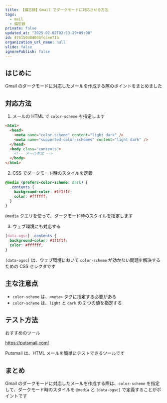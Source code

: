 ```yaml
---
title: 【備忘録】Gmail でダークモードに対応させる方法
tags:
  - mail
  - 備忘録
private: false
updated_at: "2025-02-02T02:53:29+09:00"
id: 476150a8d00bfccee71b
organization_url_name: null
slide: false
ignorePublish: false
---
```


## はじめに

Gmail のダークモードに対応したメールを作成する際のポイントをまとめました

## 対応方法

1. メールの HTML で `color-scheme` を指定します

```html
<html>
  <head>
    <meta name="color-scheme" content="light dark" />
    <meta name="supported-color-schemes" content="light dark" />
  </head>
  <body class="contents">
    <!-- メール本文 -->
  </body>
</html>
```

2. CSS でダークモード時のスタイルを定義

```css
@media (prefers-color-scheme: dark) {
  .contents {
    background-color: #1f1f1f;
    color: #ffffff;
  }
}
```

`@media` クエリを使って、ダークモード時のスタイルを指定します

3. ウェブ環境にも対応する

```css
[data-ogsc] .contents {
  background-color: #1f1f1f;
  color: #ffffff;
}
```

`[data-ogsc]` は、ウェブ環境において
`color-scheme` が効かない問題を解決するための CSS セレクタです

## 主な注意点

- `color-scheme` は、`<meta>` タグに指定する必要がある
- `color-scheme` は、`light` と `dark` の 2 つの値を指定する

## テスト方法

おすすめのツール

https://putsmail.com/

Putsmail は、HTML メールを簡単にテストできるツールです

## まとめ

Gmail のダークモードに対応したメールを作成する際は、`color-scheme` を指定して、ダークモード時のスタイルを `@media` と `[data-ogsc]` で定義することがポイントです
